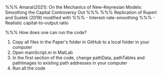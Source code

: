 %%% Amaral(2021): On the Mechanics of New-Keynesian Models: Smoothing the Capital Controversy Out
%%%
%%% Replication of Rupert and Sustek (2019) modified with
%%% - Interest-rate-smoothing
%%% - Realistic capital-to-output ratio

%%% How does one can run the code?

1) Copy all files in the Paper's folder in GitHub to a local folder in your computer
2) Open mainScript.m in MatLab
3) In the first section of the code, change pathData, pathTables and pathImages to existing path addresses in your computer
4) Run all the code